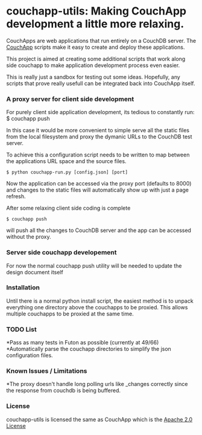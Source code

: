 # couchapp-utils: Making CouchApp development a little more relaxing.

CouchApps are web applications that run entirely on a CouchDB server. The [CouchApp](https://github.com/couchapp/couchapp) scripts make it easy to create and deploy these applications.

This project is aimed at creating some additional scripts that work along side couchapp to make application development process even easier.

This is really just a sandbox for testing out some ideas. Hopefully, any scripts that prove really usefull can be integrated back into CouchApp itself.

### A proxy server for client side development

For purely client side application development, its tedious to constantly run:
    $ couchapp push

In this case it would be more convenient to simple serve all the static files from the local filesystem and proxy the dymanic URLs to the CouchDB test server.

To achieve this a configuration script needs to be written to map between the applications URL space and the source files.

    $ python couchapp-run.py [config.json] [port]

Now the application can be accessed via the proxy port (defaults to 8000) and changes to the static files will automatically show up with just a page refresh.

After some relaxing client side coding is complete

    $ couchapp push

will push all the changes to CouchDB server and the app can be accessed without the proxy.

### Server side couchapp developement

For now the normal couchapp push utility will be needed to update the design document itself 

### Installation

Until there is a normal python install script, the easiest method is to unpack everything one directory above the couchapps to be proxied.
This allows multiple couchapps to be proxied at the same time.

### TODO List
 *Pass as many tests in Futon as possible (currently at 49/66)
 *Automatically parse the couchapp directories to simplify the json configuration files.
 
### Known Issues / Limitations
 *The proxy doesn't handle long polling urls like _changes correctly since the response from couchdb is being buffered.
 
### License

couchapp-utils is licensed the same as CouchApp which is the [Apache 2.0 License](http://www.apache.org/licenses/LICENSE-2.0)

